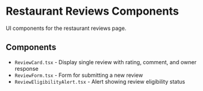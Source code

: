 # Restaurant Reviews Components

UI components for the restaurant reviews page.

## Components

- `ReviewCard.tsx` - Display single review with rating, comment, and owner response
- `ReviewForm.tsx` - Form for submitting a new review
- `ReviewEligibilityAlert.tsx` - Alert showing review eligibility status

